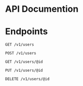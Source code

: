# API Documention

# Endpoints
```
GET /v1/users
```

```
POST /v1/users
```

```
GET /v1/users/@id
```

```
PUT /v1/users/@id
```

```
DELETE /v1/users/@id
```